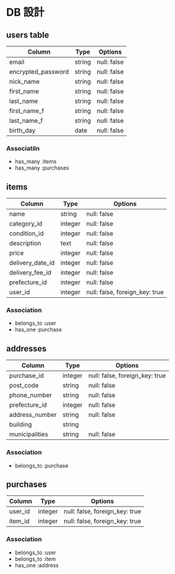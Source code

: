 # DB 設計

## users table

| Column             | Type                | Options                 |
|--------------------|---------------------|-------------------------|
| email              | string              | null: false             |
| encrypted_password | string              | null: false             |
| nick_name          | string              | null: false             |
| first_name         | string              | null: false             |
| last_name          | string              | null: false             |
| first_name_f       | string              | null: false             |
| last_name_f        | string              | null: false             |
| birth_day          | date                | null: false             |

### Associatiln

* has_many :items
* has_many :purchases



## items

| Column                 | Type                | Options                        |
|------------------------|---------------------|--------------------------------|
| name                   | string              | null: false                    |
| category_id            | integer             | null: false                    |
| condition_id           | integer             | null: false                    |
| description            | text                | null: false                    |
| price                  | integer             | null: false                    |
| delivery_date_id       | integer             | null: false                    |
| delivery_fee_id        | integer             | null: false                    |
| prefecture_id          | integer             | null: false                    |
| user_id                | integer             | null: false, foreign_key: true |

### Association

* belongs_to :user
* has_one    :purchase



## addresses

| Column                 | Type                | Options                              |
|------------------------|---------------------|--------------------------------------|
| purchase_id            | integer             | null: false, foreign_key: true       |
| post_code              | string              | null: false                          |
| phone_number           | string              | null: false                          |
| prefecture_id          | integer             | null: false                          |
| address_number         | string              | null: false                          |
| building               | string              |                                      |
| municipalities         | string              | null: false                          |

### Association

* belongs_to :purchase



## purchases

| Column             | Type                 | Options                        |
|--------------------|----------------------|--------------------------------|
| user_id            | integer              | null: false, foreign_key: true |
| item_id            | integer              | null: false, foreign_key: true |

### Association

* belongs_to :user
* belongs_to :item
* has_one    :address

